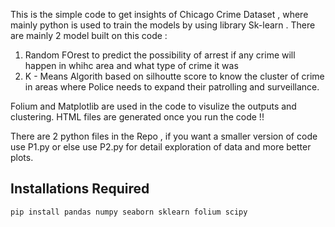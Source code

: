 This is the simple code to get insights of Chicago Crime Dataset , where mainly python is used to train the models by using library Sk-learn .
There are mainly 2 model built on this code :
  1. Random FOrest to predict the possibility of arrest if any crime will happen in whihc area and what type of crime it was 
  2. K - Means Algorith based on silhoutte score to know the cluster of crime in areas where Police needs to expand their patrolling and surveillance.


Folium and Matplotlib are used in the code to visulize the outputs and clustering.
HTML files are generated once you run the code !!

There are 2 python files in the Repo , if you want a smaller version of code use P1.py or else use P2.py for detail exploration of data and more better plots.


## Installations Required

```bash
pip install pandas numpy seaborn sklearn folium scipy
